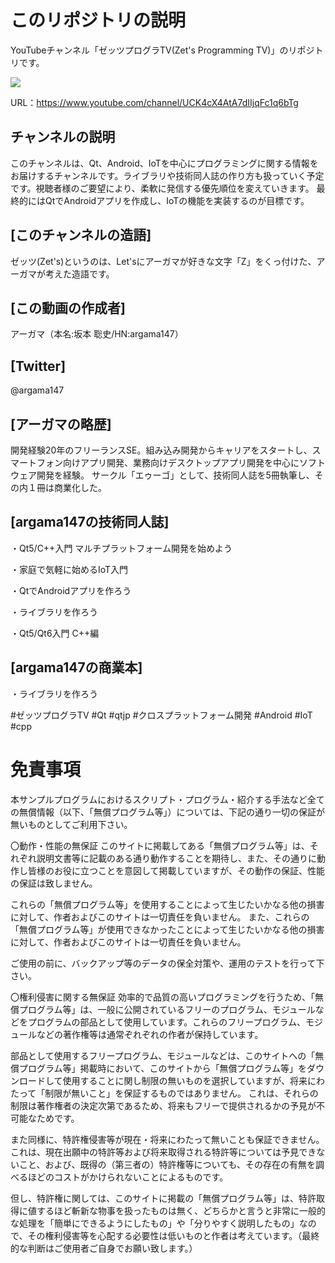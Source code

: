 # このリポジトリの説明
YouTubeチャンネル「ゼッツプログラTV(Zet's Programming TV)」のリポジトリです。

<img src="https://yt3.ggpht.com/nZza04T5E-oJlfHPMmFtVpw7szMnypJNs4yIrjHf9YAO8KSh-sSQ0R9BQnng_Y3_cbcZmiO0ow=s176-c-k-c0x00ffffff-no-rj">

URL：https://www.youtube.com/channel/UCK4cX4AtA7dIIjqFc1q6bTg 

## チャンネルの説明

このチャンネルは、Qt、Android、IoTを中心にプログラミングに関する情報をお届けするチャンネルです。ライブラリや技術同人誌の作り方も扱っていく予定です。視聴者様のご要望により、柔軟に発信する優先順位を変えていきます。
最終的にはQtでAndroidアプリを作成し、IoTの機能を実装するのが目標です。

## [このチャンネルの造語]

ゼッツ(Zet's)というのは、Let'sにアーガマが好きな文字「Z」をくっ付けた、アーガマが考えた造語です。

## [この動画の作成者]

アーガマ（本名:坂本 聡史/HN:argama147）

## [Twitter]

@argama147

## [アーガマの略歴]

開発経験20年のフリーランスSE。組み込み開発からキャリアをスタートし、スマートフォン向けアプリ開発、業務向けデスクトップアプリ開発を中心にソフトウェア開発を経験。
サークル「エゥーゴ」として、技術同人誌を5冊執筆し、その内１冊は商業化した。

## [argama147の技術同人誌]

・Qt5/C++入門 マルチプラットフォーム開発を始めよう

・家庭で気軽に始めるIoT入門

・QtでAndroidアプリを作ろう

・ライブラリを作ろう

・Qt5/Qt6入門 C++編

## [argama147の商業本]

・ライブラリを作ろう

#ゼッツプログラTV #Qt #qtjp #クロスプラットフォーム開発 #Android #IoT #cpp

# 免責事項
本サンプルプログラムにおけるスクリプト・プログラム・紹介する手法など全ての無償情報（以下、「無償プログラム等」）については、下記の通り一切の保証が無いものとしてご利用下さい。

〇動作・性能の無保証 このサイトに掲載してある「無償プログラム等」は、それぞれ説明文書等に記載のある通り動作することを期待し、また、その通りに動作し皆様のお役に立つことを意図して掲載していますが、その動作の保証、性能の保証は致しません。

これらの「無償プログラム等」を使用することによって生じたいかなる他の損害に対して、作者およびこのサイトは一切責任を負いません。 また、これらの「無償プログラム等」が使用できなかったことによって生じたいかなる他の損害に対して、作者およびこのサイトは一切責任を負いません。

ご使用の前に、バックアップ等のデータの保全対策や、運用のテストを行って下さい。

〇権利侵害に関する無保証 効率的で品質の高いプログラミングを行うため、「無償プログラム等」は、一般に公開されているフリーのプログラム、モジュールなどをプログラムの部品として使用しています。これらのフリープログラム、モジュールなどの著作権等は通常ぞれぞれの作者が保持しています。

部品として使用するフリープログラム、モジュールなどは、このサイトへの「無償プログラム等」掲載時において、このサイトから「無償プログラム等」をダウンロードして使用することに関し制限の無いものを選択していますが、将来にわたって「制限が無いこと」を保証するものではありません。 これは、それらの制限は著作権者の決定次第であるため、将来もフリーで提供されるかの予見が不可能なためです。

また同様に、特許権侵害等が現在・将来にわたって無いことも保証できません。 これは、現在出願中の特許等および将来取得される特許等については予見できないこと、および、既得の（第三者の）特許権等についても、その存在の有無を調べるほどのコストがかけられないことによるものです。

但し、特許権に関しては、このサイトに掲載の「無償プログラム等」は、特許取得に値するほど斬新な物事を扱ったものは無く、どちらかと言うと非常に一般的な処理を「簡単にできるようにしたもの」や「分りやすく説明したもの」なので、その権利侵害等を心配する必要性は低いものと作者は考えています。（最終的な判断はご使用者ご自身でお願い致します。）
